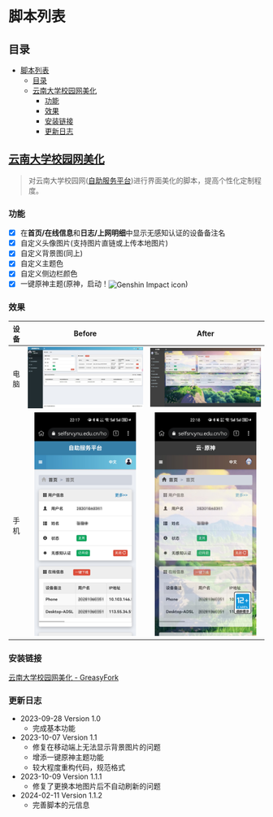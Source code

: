 # 脚本列表

## 目录

* [脚本列表](#脚本列表)
  * [目录](#目录)
  * [云南大学校园网美化](#云南大学校园网美化)
    * [功能](#功能)
    * [效果](#效果)
    * [安装链接](#安装链接)
    * [更新日志](#更新日志)

## [云南大学校园网美化](./YNU-selfsrv-enhance.js)

> 对云南大学校园网([自助服务平台](https://selfsrv.ynu.edu.cn))进行界面美化的脚本，提高个性化定制程度。

### 功能

* [x] 在**首页/在线信息**和**日志/上网明细**中显示无感知认证的设备备注名
* [x] 自定义头像图片(支持图片直链或上传本地图片)
* [x] 自定义背景图(同上)
* [x] 自定义主题色
* [x] 自定义侧边栏颜色
* [x] 一键原神主题(原神，启动！<span style="display: inline-block;"><img src="https://genshin.hoyoverse.com/favicon.ico" alt="Genshin Impact icon" style="height:  1em; vertical-align: middle;"></span>)

### 效果

|设备|Before|After|
|:-:|:-:|:-:|
|电脑|![before](../README_IMG/YNU-selfsrv-enhance_Desktop_origin.jpeg)|![after](../README_IMG/YNU-selfsrv-enhance_Desktop_genshin_theme.jpeg)|
|手机|<img src="../README_IMG/YNU-selfsrv-enhance_Mobile_origin.jpg" alt="before" width="200px">|<img src="../README_IMG/YNU-selfsrv-enhance_Mobile_genshin_theme.jpg" alt="after" width="200px">|

### 安装链接

[云南大学校园网美化 - GreasyFork](https://greasyfork.org/zh-CN/scripts/476284-云南大学校园网美化)

### 更新日志

* 2023-09-28 Version 1.0
  * 完成基本功能
* 2023-10-07 Version 1.1
  * 修复在移动端上无法显示背景图片的问题
  * 增添一键原神主题功能
  * 较大程度重构代码，规范格式
* 2023-10-09 Version 1.1.1
  * 修复了更换本地图片后不自动刷新的问题
* 2024-02-11 Version 1.1.2
  * 完善脚本的元信息
